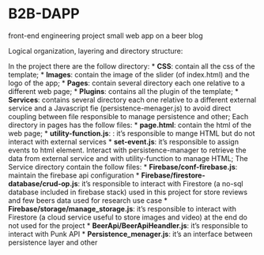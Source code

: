# B2B-DAPP
front-end engineering project small web app on a beer blog

Logical organization, layering and directory structure:

In the project there are the follow directory:
    *	**CSS**: contain all the css of the template;
    *	**Images**: contain the image of the slider (of index.html) and the logo of the app;
    *	**Pages**: contain several directory each one relative to a different web page;
    *	**Plugins**: contains all the plugin of the template;
    *	**Services**: contains several directory each one relative to a different external service and a Javascript fie (persistence-menager.js) to avoid direct coupling between file responsible to manage persistence and other;
Each directory in pages has the follow files:
    *	**page.html**: contain the html of the web page;
    *	**utility-function.js**: : it’s responsible to mange HTML but do not interact with external services
    *	**set-event.js**: it’s responsible to assign events to html element. Interact with persistence-manager to retrieve the data from external service and with utility-function to manage HTML;
The Service directory contain the follow files:
    *	**Firebase/conf-firebase.js**: maintain the firebase api configuration 
    *	**Firebase/firestore-database/crud-op.js**:  it’s responsible to interact with Firestore (a no-sql database included in firebase stack) used in this project for store reviews and few beers data used for research use case
    *	**Firebase/storage/manage_storage.js**:   it’s responsible to interact with Firestore (a cloud service useful to store images and video) at the end do not used for the project
    *	**BeerApi/BeerApiHeandler.js**: it’s responsible to interact with Punk API
    *	**Persistence_menager.js**: it’s an interface between persistence layer and other
